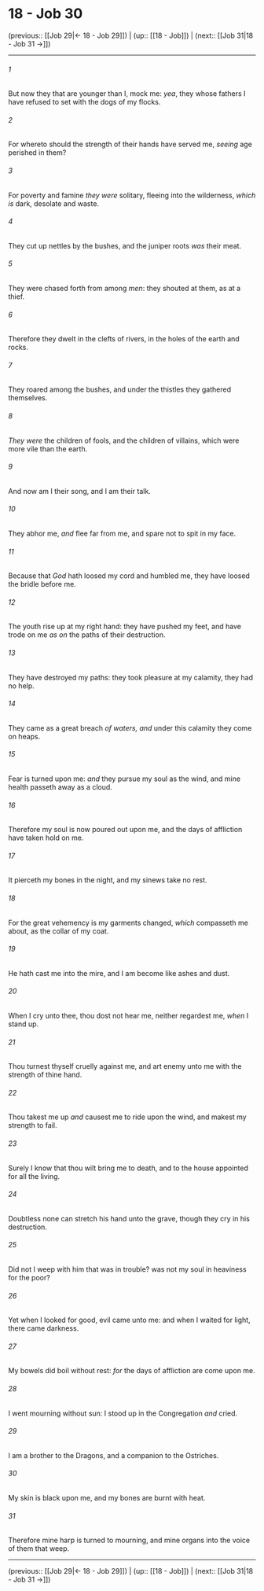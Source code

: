 # 18 - Job 30

(previous:: [[Job 29|← 18 - Job 29]]) | (up:: [[18 - Job]]) | (next:: [[Job 31|18 - Job 31 →]])

***


###### 1 
But now they that are younger than I, mock me: _yea_, they whose fathers I have refused to set with the dogs of my flocks. 

###### 2 
For whereto should the strength of their hands have served me, _seeing_ age perished in them? 

###### 3 
For poverty and famine _they were_ solitary, fleeing into the wilderness, _which is_ dark, desolate and waste. 

###### 4 
They cut up nettles by the bushes, and the juniper roots _was_ their meat. 

###### 5 
They were chased forth from among _men_: they shouted at them, as at a thief. 

###### 6 
Therefore they dwelt in the clefts of rivers, in the holes of the earth and rocks. 

###### 7 
They roared among the bushes, and under the thistles they gathered themselves. 

###### 8 
_They were_ the children of fools, and the children of villains, which were more vile than the earth. 

###### 9 
And now am I their song, and I am their talk. 

###### 10 
They abhor me, _and_ flee far from me, and spare not to spit in my face. 

###### 11 
Because that _God_ hath loosed my cord and humbled me, they have loosed the bridle before me. 

###### 12 
The youth rise up at my right hand: they have pushed my feet, and have trode on me _as on_ the paths of their destruction. 

###### 13 
They have destroyed my paths: they took pleasure at my calamity, they had no help. 

###### 14 
They came as a great breach _of waters, and_ under this calamity they come on heaps. 

###### 15 
Fear is turned upon me: _and_ they pursue my soul as the wind, and mine health passeth away as a cloud. 

###### 16 
Therefore my soul is now poured out upon me, and the days of affliction have taken hold on me. 

###### 17 
It pierceth my bones in the night, and my sinews take no rest. 

###### 18 
For the great vehemency is my garments changed, _which_ compasseth me about, as the collar of my coat. 

###### 19 
He hath cast me into the mire, and I am become like ashes and dust. 

###### 20 
When I cry unto thee, thou dost not hear me, neither regardest me, _when_ I stand up. 

###### 21 
Thou turnest thyself cruelly against me, and art enemy unto me with the strength of thine hand. 

###### 22 
Thou takest me up _and_ causest me to ride upon the wind, and makest my strength to fail. 

###### 23 
Surely I know that thou wilt bring me to death, and to the house appointed for all the living. 

###### 24 
Doubtless none can stretch his hand unto the grave, though they cry in his destruction. 

###### 25 
Did not I weep with him that was in trouble? was not my soul in heaviness for the poor? 

###### 26 
Yet when I looked for good, evil came unto me: and when I waited for light, there came darkness. 

###### 27 
My bowels did boil without rest: _for_ the days of affliction are come upon me. 

###### 28 
I went mourning without sun: I stood up in the Congregation _and_ cried. 

###### 29 
I am a brother to the Dragons, and a companion to the Ostriches. 

###### 30 
My skin is black upon me, and my bones are burnt with heat. 

###### 31 
Therefore mine harp is turned to mourning, and mine organs into the voice of them that weep.

***

(previous:: [[Job 29|← 18 - Job 29]]) | (up:: [[18 - Job]]) | (next:: [[Job 31|18 - Job 31 →]])
